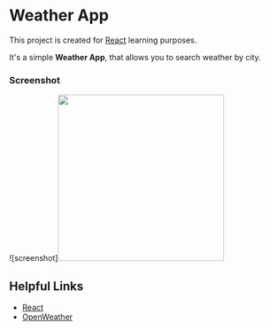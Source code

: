 # Weather App

This project is created for [React](https://https://reactjs.org/) learning purposes.

It's a simple **Weather App**, that allows you to search weather by city.

### Screenshot
![screenshot]<img src="https://github.com/gennadiySinigur/Weather-App/public/img/screenshot.png" width="300">


## Helpful Links
- [React](https://reactjs.org)
- [OpenWeather](https://openweathermap.org/api)
